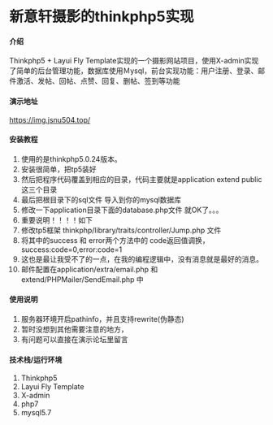 # 新意轩摄影的thinkphp5实现

#### 介绍
Thinkphp5 + Layui Fly Template实现的一个摄影网站项目，使用X-admin实现了简单的后台管理功能，数据库使用Ｍysql，前台实现功能：用户注册、登录、邮件激活、发帖、回帖、点赞、回复、删帖、签到等功能



#### 演示地址
https://img.jsnu504.top/




#### 安装教程


1. 使用的是thinkphp5.0.24版本。  
2. 安装很简单，把tp5装好  
3. 然后把程序代码覆盖到相应的目录，代码主要就是application extend public 这三个目录  
4. 最后把根目录下的sql文件 导入到你的mysql数据库  
5. 修改一下application目录下面的database.php文件 就OK了。。。
6. 重要说明！！！！如下
7. 修改tp5框架 thinkphp/library/traits/controller/Jump.php 文件
8. 将其中的success 和 error两个方法中的 code返回值调换，success:code=0,error:code=1
9. 这也是最让我受不了的一点，在我的编程逻辑中，没有消息就是最好的消息。
10. 邮件配置在application/extra/email.php 和 extend/PHPMailer/SendEmail.php 中


#### 使用说明

1.  服务器环境开启pathinfo，并且支持rewrite(伪静态)
2.  暂时没想到其他需要注意的地方，
3.  有问题可以直接在演示论坛里留言


#### 技术栈/运行环境

1.  Thinkphp5
2.  Layui Fly Template
3.  X-admin
4.  php7
5.  mysql5.7



